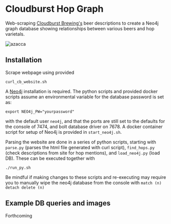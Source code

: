 # Cloudburst Hop Graph

Web-scraping [Cloudburst Brewing's](https://cloudburstbrew.com/) beer descriptions to create a Neo4j graph database showing relationships between various beers and hop varietals.

![azacca](img/azacca.svg)

## Installation

Scrape webpage using provided
```
curl_cb_website.sh
```

A [Neo4j](https://neo4j.com/) installation is required.  The python scripts and provided docker scripts assume an environmental variable for the database password is set as:
```
export NEO4j_PW="yourpassword"
```
with the default user `neo4j`, and that the ports are still set to the defaults for the console of 7474, and bolt database driver on 7678.  A docker container script for setup of Neo4j is provided in `start_neo4j.sh`.

Parsing the website are done in a series of python scripts, starting with `parse.py` (parses the html file generated with curl script), `find_hops.py` (check descriptions from site for hop mentions), and `load_neo4j.py` (load DB).  These can be executed together with

```
./run_py.sh
```

Be mindful if making changes to these scripts and re-executing may require you to manually wipe the neo4j database from the console with `match (n) detach delete (n)`

## Example DB queries and images

Forthcoming

